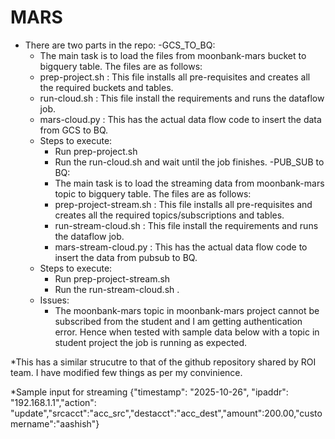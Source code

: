 # MARS

* There are two parts in the repo:
  -GCS_TO_BQ:
     * The main task is to load the files from moonbank-mars bucket to bigquery table. The files are as follows:
     * prep-project.sh : This file installs all pre-requisites and creates all the required buckets and tables. 
     * run-cloud.sh : This file install the requirements and runs the dataflow job.
     * mars-cloud.py : This has the actual data flow code to insert the data from GCS to BQ.
  * Steps to execute:
    - Run prep-project.sh
    - Run the run-cloud.sh and wait until the job finishes.
 -PUB_SUB to BQ:
     * The main task is to load the streaming data from moonbank-mars topic to bigquery table. The files are as follows:
     * prep-project-stream.sh : This file installs all pre-requisites and creates all the required topics/subscriptions and tables. 
     * run-stream-cloud.sh : This file install the requirements and runs the dataflow job.
     * mars-stream-cloud.py : This has the actual data flow code to insert the data from pubsub to BQ.
  * Steps to execute:
    - Run prep-project-stream.sh
    - Run the run-stream-cloud.sh .
  * Issues:
      - The moonbank-mars topic in moonbank-mars project cannot be subscribed from the student and I am getting authentication error. Hence when tested with sample data below with a topic          in student project the job is running as expected.
  
*This has a similar strucutre to that of the github repository shared by ROI team. I have modified few things as per my convinience.

*Sample input for streaming
{"timestamp": "2025-10-26", "ipaddr": "192.168.1.1","action": "update","srcacct":"acc_src","destacct":"acc_dest","amount":200.00,"customername":"aashish"}
